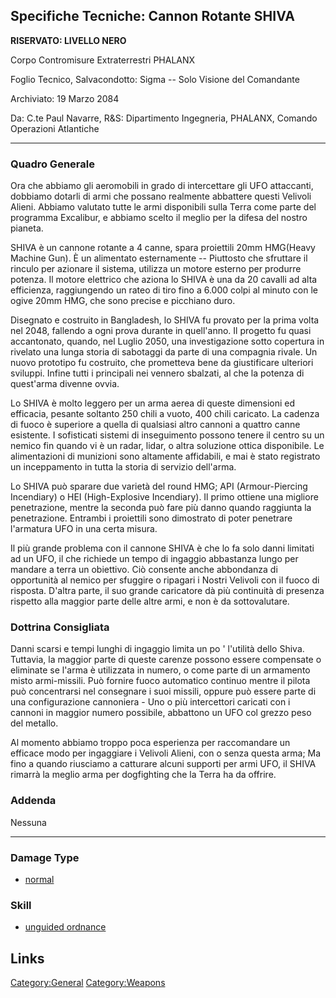## Specifiche Tecniche: Cannon Rotante SHIVA

**RISERVATO: LIVELLO NERO**

Corpo Contromisure Extraterrestri PHALANX

Foglio Tecnico, Salvacondotto: Sigma -- Solo Visione del Comandante

Archiviato: 19 Marzo 2084

Da: C.te Paul Navarre, R&S: Dipartimento Ingegneria, PHALANX, Comando
Operazioni Atlantiche

------------------------------------------------------------------------

### Quadro Generale

Ora che abbiamo gli aeromobili in grado di intercettare gli UFO
attaccanti, dobbiamo dotarli di armi che possano realmente abbattere
questi Velivoli Alieni. Abbiamo valutato tutte le armi disponibili sulla
Terra come parte del programma Excalibur, e abbiamo scelto il meglio per
la difesa del nostro pianeta.

SHIVA è un cannone rotante a 4 canne, spara proiettili 20mm HMG(Heavy
Machine Gun). È un alimentato esternamente -- Piuttosto che sfruttare il
rinculo per azionare il sistema, utilizza un motore esterno per produrre
potenza. Il motore elettrico che aziona lo SHIVA è una da 20 cavalli ad
alta efficienza, raggiungendo un rateo di tiro fino a 6.000 colpi al
minuto con le ogive 20mm HMG, che sono precise e picchiano duro.

Disegnato e costruito in Bangladesh, lo SHIVA fu provato per la prima
volta nel 2048, fallendo a ogni prova durante in quell'anno. Il progetto
fu quasi accantonato, quando, nel Luglio 2050, una investigazione sotto
copertura in rivelato una lunga storia di sabotaggi da parte di una
compagnia rivale. Un nuovo prototipo fu costruito, che prometteva bene
da giustificare ulteriori sviluppi. Infine tutti i principali nei
vennero sbalzati, al che la potenza di quest'arma divenne ovvia.

Lo SHIVA è molto leggero per un arma aerea di queste dimensioni ed
efficacia, pesante soltanto 250 chili a vuoto, 400 chili caricato. La
cadenza di fuoco è superiore a quella di qualsiasi altro cannoni a
quattro canne esistente. I sofisticati sistemi di inseguimento possono
tenere il centro su un nemico fin quando vi è un radar, lidar, o altra
soluzione ottica disponibile. Le alimentazioni di munizioni sono
altamente affidabili, e mai è stato registrato un inceppamento in tutta
la storia di servizio dell'arma.

Lo SHIVA può sparare due varietà del round HMG; API (Armour-Piercing
Incendiary) o HEI (High-Explosive Incendiary). Il primo ottiene una
migliore penetrazione, mentre la seconda può fare più danno quando
raggiunta la penetrazione. Entrambi i proiettili sono dimostrato di
poter penetrare l'armatura UFO in una certa misura.

Il più grande problema con il cannone SHIVA è che lo fa solo danni
limitati ad un UFO, il che richiede un tempo di ingaggio abbastanza
lungo per mandare a terra un obiettivo. Ciò consente anche abbondanza di
opportunità al nemico per sfuggire o ripagari i Nostri Velivoli con il
fuoco di risposta. D'altra parte, il suo grande caricatore dà più
continuità di presenza rispetto alla maggior parte delle altre armi, e
non è da sottovalutare.

### Dottrina Consigliata

Danni scarsi e tempi lunghi di ingaggio limita un po ' l'utilità dello
Shiva. Tuttavia, la maggior parte di queste carenze possono essere
compensate o eliminate se l'arma è utilizzata in numero, o come parte di
un armamento misto armi-missili. Può fornire fuoco automatico continuo
mentre il pilota può concentrarsi nel consegnare i suoi missili, oppure
può essere parte di una configurazione cannoniera - Uno o più
intercettori caricati con i cannoni in maggior numero possibile,
abbattono un UFO col grezzo peso del metallo.

Al momento abbiamo troppo poca esperienza per raccomandare un efficace
modo per ingaggiare i Velivoli Alieni, con o senza questa arma; Ma fino
a quando riusciamo a catturare alcuni supporti per armi UFO, il SHIVA
rimarrà la meglio arma per dogfighting che la Terra ha da offrire.

### Addenda

Nessuna

------------------------------------------------------------------------

### Damage Type

- [normal](Damage/normal "wikilink")

### Skill

- [unguided ordnance](Skills/unguided "wikilink")

## Links

[Category:General](Category:General "wikilink")
[Category:Weapons](Category:Weapons "wikilink")